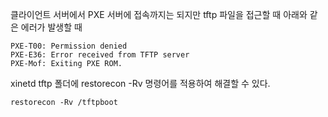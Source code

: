 클라이언트 서버에서 PXE 서버에 접속까지는 되지만 tftp 파일을 접근할 때 아래와 같은 에러가 발생할 때

```
PXE-T00: Permission denied
PXE-E36: Error received from TFTP server
PXE-Mof: Exiting PXE ROM.
```

xinetd tftp 폴더에 restorecon -Rv 명령어를 적용하여 해결할 수 있다.

```
restorecon -Rv /tftpboot
```
